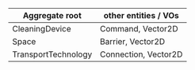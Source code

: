 |Aggregate root | other entities / VOs |
|---|---|
| CleaningDevice | Command, Vector2D |
| Space | Barrier, Vector2D |
| TransportTechnology | Connection, Vector2D |